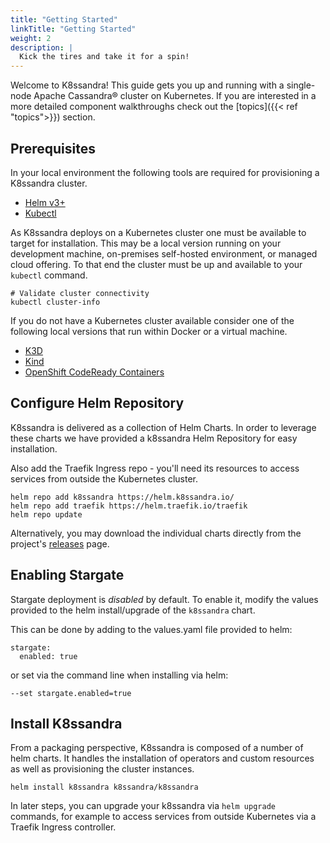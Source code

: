 ```yaml
---
title: "Getting Started"
linkTitle: "Getting Started"
weight: 2
description: |
  Kick the tires and take it for a spin!
---
```


Welcome to K8ssandra! This guide gets you up and running with a single-node Apache Cassandra&reg; cluster on Kubernetes. If you are interested in a more detailed component walkthroughs check out the [topics]({{< ref "topics">}}) section.

## Prerequisites

In your local environment the following tools are required for provisioning a K8ssandra cluster.

* [Helm v3+](https://helm.sh/docs/intro/install/)
* [Kubectl](https://kubernetes.io/docs/tasks/tools/install-kubectl/)

As K8ssandra deploys on a Kubernetes cluster one must be available to target for installation. This may be a local version running on your development machine, on-premises self-hosted environment, or managed cloud offering. To that end the cluster must be up and available to your `kubectl` command.

```console
# Validate cluster connectivity
kubectl cluster-info
```

If you do not have a Kubernetes cluster available consider one of the following local versions that run within Docker or a virtual machine.

* [K3D](https://k3d.io/)
* [Kind](https://kind.sigs.k8s.io/)
* [OpenShift CodeReady Containers](https://developers.redhat.com/products/codeready-containers/overview)

## Configure Helm Repository

K8ssandra is delivered as a collection of Helm Charts. In order to leverage these charts we have provided a k8ssandra Helm Repository for easy installation. 

Also add the Traefik Ingress repo - you'll need its resources to access services from outside the Kubernetes cluster.

```console
helm repo add k8ssandra https://helm.k8ssandra.io/
helm repo add traefik https://helm.traefik.io/traefik
helm repo update
```

Alternatively, you may download the individual charts directly from the project's [releases](https://github.com/k8ssandra/k8ssandra/releases) page.

## Enabling Stargate

Stargate deployment is *disabled* by default. To enable it, modify the values provided to the helm install/upgrade of the
`k8ssandra` chart.

This can be done by adding to the values.yaml file provided to helm:

```
stargate:
  enabled: true
```

or set via the command line when installing via helm:

```
--set stargate.enabled=true
```

## Install K8ssandra

From a packaging perspective, K8ssandra is composed of a number of helm charts. It handles the installation of operators and custom resources as well as
provisioning the cluster instances.

```console
helm install k8ssandra k8ssandra/k8ssandra
```

In later steps, you can upgrade your k8ssandra via `helm upgrade` commands, for example to access services from outside Kubernetes via a Traefik Ingress controller.
